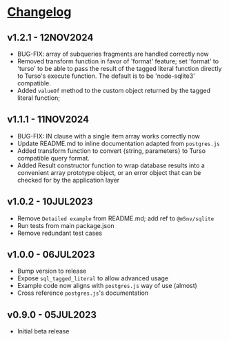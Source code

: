 # [Changelog](https://github.com/million-views/packages/commits/main/storage/packages/stl)

## v1.2.1 - 12NOV2024

- BUG-FIX: array of subqueries fragments are handled correctly now
- Removed transform function in favor of 'format' feature; set 'format' to
  'turso' to be able to pass the result of the tagged literal function directly
  to Turso's execute function. The default is to be 'node-sqlite3' compatible.
- Added `valueOf` method to the custom object returned by the tagged literal
  function;

## v1.1.1 - 11NOV2024

- BUG-FIX: IN clause with a single item array works correctly now
- Update README.md to inline documentation adapted from `postgres.js`
- Added transform function to convert {string, parameters} to Turso compatible
  query format.
- Added Result constructor function to wrap database results into a convenient
  array prototype object, or an error object that can be checked for by the
  application layer

## v1.0.2 - 10JUL2023

- Remove `Detailed example` from README.md; add ref to `@m5nv/sqlite`
- Run tests from main package.json
- Remove redundant test cases

## v1.0.0 - 06JUL2023

- Bump version to release
- Expose `sql_tagged_literal` to allow advanced usage
- Example code now aligns with `postgres.js` way of use (almost)
- Cross reference `postgres.js`'s documentation

## v0.9.0 - 05JUL2023

- Initial beta release
